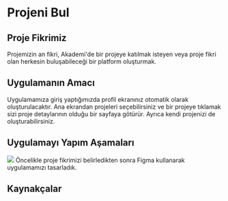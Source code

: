 # Projeni Bul 

## Proje Fikrimiz

Projemizin an fikri, Akademi'de bir projeye katılmak isteyen veya proje fikri olan herkesin buluşabileceği bir platform oluşturmak.

## Uygulamanın Amacı

Uygulamamıza giriş yaptığımızda profil ekranınız otomatik olarak oluşturulacaktır. Ana ekrandan projeleri seçebilirsiniz ve bir projeye tıklamak sizi proje detaylarının olduğu bir sayfaya götürür. Ayrıca kendi projenizi de oluşturabilirsiniz.

## Uygulamayı Yapım Aşamaları

<img src="https://firebasestorage.googleapis.com/v0/b/projeni-bul-app.appspot.com/o/github%2Ffigma_logo.png?alt=media&token=05895e5f-1124-43c9-aa7f-df7b5c6bcd8f"/>
Öncelikle proje fikrimizi belirledikten sonra Figma kullanarak uygulamamızı tasarladık.



## Kaynakçalar
